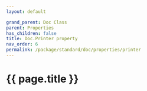 ```yaml
---
layout: default

grand_parent: Doc Class
parent: Properties
has_children: false
title: Doc.Printer property
nav_order: 6
permalink: /package/standard/doc/properties/printer
---
```

# {{ page.title }}




